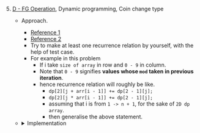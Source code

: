 
5. [D - FG Operation](https://atcoder.jp/contests/abc220/tasks/abc220_d), Dynamic programming, Coin change type
    - Approach.
        - [Reference 1](https://github.com/mayankdutta/category-wise-problems/blob/main/CSES/README.md)
        - [Reference 2](https://github.com/mayankdutta/category-wise-problems/blob/main/USACO/README.md)
        - Try to make at least one recurrence relation by yourself, with the help of test case.
        - For example in this problem
          - If i take `size of array` in row and `0 - 9` in column.
          - Note that `0 - 9` signifies **values whose `mod` taken in previous iteration**.
          - hence recurrence relation will roughly be like.
            - `dp[2][j + arr[i - 1]] += dp[2 - 1][j];`
            - `dp[2][j * arr[i - 1]] += dp[2 - 1][j];`
            - assuming that i is from `1 -> n + 1`, for the sake of `2D dp array`.
            - then generalise the above statement.
    - <details>
        <summary>Implementation</summary>

       ```cpp
    
         ll n;
         cin >> n;
         vector<ll> arr(n);
         for (ll i = 0; i < n; i++)
             cin >> arr[i];
         
         ll dp[n + 1][10];
         memset(dp, 0, sizeof(dp));
         dp[1][arr[0]] = 1;
         
         for (int i = 1; i <= n; i++) {
             for (int j = 0; j < 10; j++) {
                 dp[i][(j + arr[i - 1]) % 10] += dp[i - 1][j];
                 dp[i][(j * arr[i - 1]) % 10] += dp[i - 1][j];
                 dp[i][(j + arr[i - 1]) % 10] %= mod;
                 dp[i][(j * arr[i - 1]) % 10] %= mod;
             }
         }
         
         for (int j = 0; j < 10; j++) {
             cout << dp[n][j] << '\n';
         }
         cout << '\n';


        ```
    </details>

